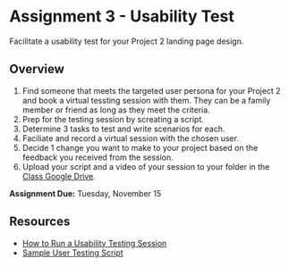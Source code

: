 # Assignment 3 - Usability Test
Facilitate a usability test for your Project 2 landing page design.

## Overview
1. Find someone that meets the targeted user persona for your Project 2 and book a virtual tessting session with them. They can be a family member or friend as long as they meet the criteria.
2. Prep for the testing session by screating a script. 
3. Determine 3 tasks to test and write scenarios for each.  
4. Faciliate and record a virtual session with the chosen user.
5. Decide 1 change you want to make to your project based on the feedback you received from the session. 
6. Upload your script and a video of your session to your folder in the [Class Google Drive](https://drive.google.com/drive/folders/1KhhVdiu4iG2xxqt5WT-Pd89hMuWB6TOt?usp=sharing).

**Assignment Due:** Tuesday, November 15

## Resources
- [How to Run a Usability Testing Session](https://github.com/annembrown/design595/blob/main/usability-test-facilitation.md)
- [Sample User Testing Script](https://github.com/annembrown/design595/blob/main/user-testing-script.md)
